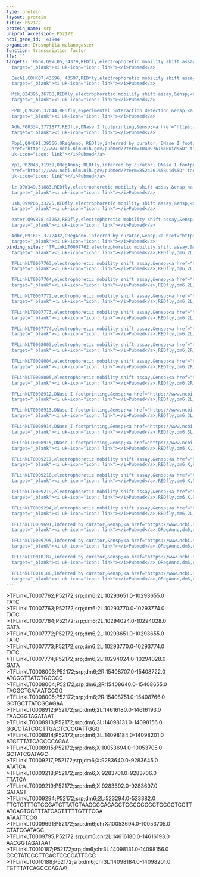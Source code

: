 ```yaml
---
type: protein
layout: protein
title: P52172
protein_name: srp
uniprot_accession: P52172
ncbi_gene_id: '41944'
organism: Drosophila melanogaster
function: transcription factor
tfs: ''
targets: 'Hand,Q9VL05,34379,REDfly,electrophoretic mobility shift assay,&ensp;<a href="https://www.ncbi.nlm.nih.gov/pubmed/?term=15975941%5Buid%5D"
  target="_blank"><i uk-icon="icon: link"></i>Pubmed</a>

  CecA1,C0HKQ7,43596; 43597,REDfly,electrophoretic mobility shift assay,&ensp;<a href="https://www.ncbi.nlm.nih.gov/pubmed/?term=14731391%5Buid%5D"
  target="_blank"><i uk-icon="icon: link"></i>Pubmed</a>

  Mtk,Q24395,36708,REDfly,electrophoretic mobility shift assay,&ensp;<a href="https://www.ncbi.nlm.nih.gov/pubmed/?term=14731391%5Buid%5D"
  target="_blank"><i uk-icon="icon: link"></i>Pubmed</a>

  PPO1,Q7K2W6,37044,REDfly,experimental interaction detection,&ensp;<a href="https://www.ncbi.nlm.nih.gov/pubmed/?term=17417793%5Buid%5D"
  target="_blank"><i uk-icon="icon: link"></i>Pubmed</a>

  Adh,P00334,3771877,REDfly,DNase I footprinting,&ensp;<a href="https://www.ncbi.nlm.nih.gov/pubmed/?term=8187633%5Buid%5D"
  target="_blank"><i uk-icon="icon: link"></i>Pubmed</a>

  Fbp1,Q04691,39566,ORegAnno; REDfly,inferred by curator; DNase I footprinting,&ensp;<a
  href="https://www.ncbi.nlm.nih.gov/pubmed/?term=10409761%5Buid%5D" target="_blank"><i
  uk-icon="icon: link"></i>Pubmed</a>

  Yp1,P02843,31939,ORegAnno; REDfly,inferred by curator; DNase I footprinting,&ensp;<a
  href="https://www.ncbi.nlm.nih.gov/pubmed/?term=8524261%5Buid%5D" target="_blank"><i
  uk-icon="icon: link"></i>Pubmed</a>

  lz,Q9W349,31883,REDfly,electrophoretic mobility shift assay,&ensp;<a href="https://www.ncbi.nlm.nih.gov/pubmed/?term=17418114%5Buid%5D"
  target="_blank"><i uk-icon="icon: link"></i>Pubmed</a>

  ush,Q9VPQ6,33225,REDfly,electrophoretic mobility shift assay,&ensp;<a href="https://www.ncbi.nlm.nih.gov/pubmed/?term=16730345%5Buid%5D"
  target="_blank"><i uk-icon="icon: link"></i>Pubmed</a>

  eater,Q9VB78,43262,REDfly,electrophoretic mobility shift assay,&ensp;<a href="https://www.ncbi.nlm.nih.gov/pubmed/?term=21809435%5Buid%5D"
  target="_blank"><i uk-icon="icon: link"></i>Pubmed</a>

  Adhr,P91615,3772432,ORegAnno,inferred by curator,&ensp;<a href="https://www.ncbi.nlm.nih.gov/pubmed/?term=8187633%5Buid%5D"
  target="_blank"><i uk-icon="icon: link"></i>Pubmed</a>'
binding_sites: 'TFLinkLT0007762,electrophoretic mobility shift assay,&ensp;<a href="https://www.ncbi.nlm.nih.gov/pubmed/?term=15975941%5Buid%5D"
  target="_blank"><i uk-icon="icon: link"></i>Pubmed</a>,REDfly,dm6,2L,10293651,10293655,-

  TFLinkLT0007763,electrophoretic mobility shift assay,&ensp;<a href="https://www.ncbi.nlm.nih.gov/pubmed/?term=15975941%5Buid%5D"
  target="_blank"><i uk-icon="icon: link"></i>Pubmed</a>,REDfly,dm6,2L,10293770,10293774,-

  TFLinkLT0007764,electrophoretic mobility shift assay,&ensp;<a href="https://www.ncbi.nlm.nih.gov/pubmed/?term=15975941%5Buid%5D"
  target="_blank"><i uk-icon="icon: link"></i>Pubmed</a>,REDfly,dm6,2L,10294024,10294028,-

  TFLinkLT0007772,electrophoretic mobility shift assay,&ensp;<a href="https://www.ncbi.nlm.nih.gov/pubmed/?term=15975941%5Buid%5D"
  target="_blank"><i uk-icon="icon: link"></i>Pubmed</a>,REDfly,dm6,2L,10293651,10293655,-

  TFLinkLT0007773,electrophoretic mobility shift assay,&ensp;<a href="https://www.ncbi.nlm.nih.gov/pubmed/?term=15975941%5Buid%5D"
  target="_blank"><i uk-icon="icon: link"></i>Pubmed</a>,REDfly,dm6,2L,10293770,10293774,-

  TFLinkLT0007774,electrophoretic mobility shift assay,&ensp;<a href="https://www.ncbi.nlm.nih.gov/pubmed/?term=15975941%5Buid%5D"
  target="_blank"><i uk-icon="icon: link"></i>Pubmed</a>,REDfly,dm6,2L,10294024,10294028,-

  TFLinkLT0008003,electrophoretic mobility shift assay,&ensp;<a href="https://www.ncbi.nlm.nih.gov/pubmed/?term=14731391%5Buid%5D"
  target="_blank"><i uk-icon="icon: link"></i>Pubmed</a>,REDfly,dm6,2R,15408707,15408722,-

  TFLinkLT0008004,electrophoretic mobility shift assay,&ensp;<a href="https://www.ncbi.nlm.nih.gov/pubmed/?term=14731391%5Buid%5D"
  target="_blank"><i uk-icon="icon: link"></i>Pubmed</a>,REDfly,dm6,2R,15408640,15408655,-

  TFLinkLT0008005,electrophoretic mobility shift assay,&ensp;<a href="https://www.ncbi.nlm.nih.gov/pubmed/?term=14731391%5Buid%5D"
  target="_blank"><i uk-icon="icon: link"></i>Pubmed</a>,REDfly,dm6,2R,15408751,15408766,-

  TFLinkLT0008912,DNase I footprinting,&ensp;<a href="https://www.ncbi.nlm.nih.gov/pubmed/?term=8187633%5Buid%5D"
  target="_blank"><i uk-icon="icon: link"></i>Pubmed</a>,REDfly,dm6,2L,14616180,14616193,-

  TFLinkLT0008913,DNase I footprinting,&ensp;<a href="https://www.ncbi.nlm.nih.gov/pubmed/?term=10409761%5Buid%5D"
  target="_blank"><i uk-icon="icon: link"></i>Pubmed</a>,REDfly,dm6,3L,14098131,14098156,-

  TFLinkLT0008914,DNase I footprinting,&ensp;<a href="https://www.ncbi.nlm.nih.gov/pubmed/?term=10409761%5Buid%5D"
  target="_blank"><i uk-icon="icon: link"></i>Pubmed</a>,REDfly,dm6,3L,14098184,14098201,-

  TFLinkLT0008915,DNase I footprinting,&ensp;<a href="https://www.ncbi.nlm.nih.gov/pubmed/?term=8524261%5Buid%5D"
  target="_blank"><i uk-icon="icon: link"></i>Pubmed</a>,REDfly,dm6,X,10053694,10053705,-

  TFLinkLT0009217,electrophoretic mobility shift assay,&ensp;<a href="https://www.ncbi.nlm.nih.gov/pubmed/?term=17418114%5Buid%5D"
  target="_blank"><i uk-icon="icon: link"></i>Pubmed</a>,REDfly,dm6,X,9283640,9283645,-

  TFLinkLT0009218,electrophoretic mobility shift assay,&ensp;<a href="https://www.ncbi.nlm.nih.gov/pubmed/?term=17418114%5Buid%5D"
  target="_blank"><i uk-icon="icon: link"></i>Pubmed</a>,REDfly,dm6,X,9283701,9283706,-

  TFLinkLT0009219,electrophoretic mobility shift assay,&ensp;<a href="https://www.ncbi.nlm.nih.gov/pubmed/?term=17418114%5Buid%5D"
  target="_blank"><i uk-icon="icon: link"></i>Pubmed</a>,REDfly,dm6,X,9283692,9283697,-

  TFLinkLT0009294,electrophoretic mobility shift assay,&ensp;<a href="https://www.ncbi.nlm.nih.gov/pubmed/?term=16730345%5Buid%5D"
  target="_blank"><i uk-icon="icon: link"></i>Pubmed</a>,REDfly,dm6,2L,523294,523382,-

  TFLinkLT0009691,inferred by curator,&ensp;<a href="https://www.ncbi.nlm.nih.gov/pubmed/?term=8524261%5Buid%5D"
  target="_blank"><i uk-icon="icon: link"></i>Pubmed</a>,ORegAnno,dm6,chrX,10053694,10053705,+

  TFLinkLT0009795,inferred by curator,&ensp;<a href="https://www.ncbi.nlm.nih.gov/pubmed/?term=8187633%5Buid%5D"
  target="_blank"><i uk-icon="icon: link"></i>Pubmed</a>,ORegAnno,dm6,chr2L,14616180,14616193,+

  TFLinkLT0010187,inferred by curator,&ensp;<a href="https://www.ncbi.nlm.nih.gov/pubmed/?term=10409761%5Buid%5D"
  target="_blank"><i uk-icon="icon: link"></i>Pubmed</a>,ORegAnno,dm6,chr3L,14098131,14098156,+

  TFLinkLT0010188,inferred by curator,&ensp;<a href="https://www.ncbi.nlm.nih.gov/pubmed/?term=10409761%5Buid%5D"
  target="_blank"><i uk-icon="icon: link"></i>Pubmed</a>,ORegAnno,dm6,chr3L,14098184,14098201,+'
---
```

\>TFLinkLT0007762;P52172;srp;dm6;2L:10293651.0-10293655.0\TATC\\>TFLinkLT0007763;P52172;srp;dm6;2L:10293770.0-10293774.0\TATC\\>TFLinkLT0007764;P52172;srp;dm6;2L:10294024.0-10294028.0\GATA\\>TFLinkLT0007772;P52172;srp;dm6;2L:10293651.0-10293655.0\TATC\\>TFLinkLT0007773;P52172;srp;dm6;2L:10293770.0-10293774.0\TATC\\>TFLinkLT0007774;P52172;srp;dm6;2L:10294024.0-10294028.0\GATA\\>TFLinkLT0008003;P52172;srp;dm6;2R:15408707.0-15408722.0\ATCGGTTATCTGCCCC\\>TFLinkLT0008004;P52172;srp;dm6;2R:15408640.0-15408655.0\TAGGCTGATAATCCGG\\>TFLinkLT0008005;P52172;srp;dm6;2R:15408751.0-15408766.0\GCTGCTTATCGCAGAA\\>TFLinkLT0008912;P52172;srp;dm6;2L:14616180.0-14616193.0\TAACGGTAGATAAT\\>TFLinkLT0008913;P52172;srp;dm6;3L:14098131.0-14098156.0\GGCCTATCGCTTGACTCCCGATTGGG\\>TFLinkLT0008914;P52172;srp;dm6;3L:14098184.0-14098201.0\ATGTTTATCAGCCCAGAA\\>TFLinkLT0008915;P52172;srp;dm6;X:10053694.0-10053705.0\GCTATCGATAGC\\>TFLinkLT0009217;P52172;srp;dm6;X:9283640.0-9283645.0\ATATCA\\>TFLinkLT0009218;P52172;srp;dm6;X:9283701.0-9283706.0\TTATCA\\>TFLinkLT0009219;P52172;srp;dm6;X:9283692.0-9283697.0\GATAGT\\>TFLinkLT0009294;P52172;srp;dm6;2L:523294.0-523382.0\TTCTGTTTCTGCGATGTTATCTAAGCGCAGAGCTCGCCGCGCTGCGCTCCTTATCAGTGCTTTATCAGTTTTTGTTTCGA\ATAATTCCG\\>TFLinkLT0009691;P52172;srp;dm6;chrX:10053694.0-10053705.0\CTATCGATAGC\\>TFLinkLT0009795;P52172;srp;dm6;chr2L:14616180.0-14616193.0\AACGGTAGATAAT\\>TFLinkLT0010187;P52172;srp;dm6;chr3L:14098131.0-14098156.0\GCCTATCGCTTGACTCCCGATTGGG\\>TFLinkLT0010188;P52172;srp;dm6;chr3L:14098184.0-14098201.0\TGTTTATCAGCCCAGAA\